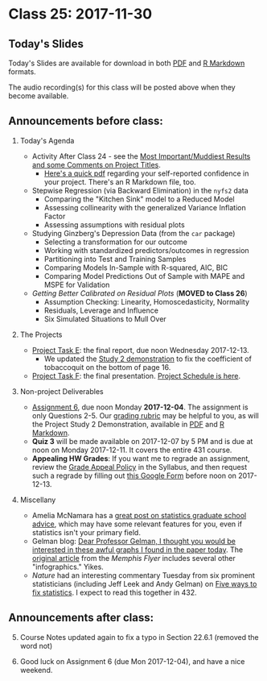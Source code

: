 # Class 25: 2017-11-30

## Today's Slides

Today's Slides are available for download in both [PDF](https://github.com/THOMASELOVE/431slides/blob/master/class_25/431_2017_class-25-slides.pdf) and [R Markdown](https://github.com/THOMASELOVE/431slides/blob/master/class_25/431_2017_class-25-slides.Rmd) formats. 

The audio recording(s) for this class will be posted above when they become available.

## Announcements before class:

1. Today's Agenda
    - Activity After Class 24 - see the [Most Important/Muddiest Results and some Comments on Project Titles](https://github.com/THOMASELOVE/431slides/blob/master/class_25/after24.md).
        - [Here's a quick pdf](https://github.com/THOMASELOVE/431slides/blob/master/class_25/project_confidence.pdf) regarding your self-reported confidence in your project. There's an R Markdown file, too.
    - Stepwise Regression (via Backward Elimination) in the `nyfs2` data
        - Comparing the "Kitchen Sink" model to a Reduced Model
        - Assessing collinearity with the generalized Variance Inflation Factor
        - Assessing assumptions with residual plots
    - Studying Ginzberg's Depression Data (from the `car` package)
        - Selecting a transformation for our outcome
        - Working with standardized predictors/outcomes in regression
        - Partitioning into Test and Training Samples
        - Comparing Models In-Sample with R-squared, AIC, BIC
        - Comparing Model Predictions Out of Sample with MAPE and MSPE for Validation
    - *Getting Better Calibrated on Residual Plots* (**MOVED to Class 26**)
        - Assumption Checking: Linearity, Homoscedasticity, Normality
        - Residuals, Leverage and Influence
        - Six Simulated Situations to Mull Over

2. The Projects
    - [Project Task E](https://github.com/THOMASELOVE/431project/tree/master/TaskE): the final report, due noon Wednesday 2017-12-13.
        - We updated the [Study 2 demonstration](https://github.com/THOMASELOVE/431project/tree/master/TaskE) to fix the coefficient of tobaccoquit on the bottom of page 16.
    - [Project Task F](https://github.com/THOMASELOVE/431project/tree/master/TaskF): the final presentation. [Project Schedule is here](https://github.com/THOMASELOVE/431project/blob/master/TaskF/SCHEDULE.md).

3. Non-project Deliverables
    - [Assignment 6](https://github.com/THOMASELOVE/431homework/blob/master/431-2017_assignment-6.md), due noon Monday **2017-12-04**. The assignment is only Questions 2-5. Our [grading rubric](https://github.com/THOMASELOVE/431homework/blob/master/HW6/README.md) may be helpful to you, as will the Project Study 2 Demonstration, available in [PDF](https://github.com/THOMASELOVE/431homework/blob/master/HW6/README.md) and [R Markdown](https://github.com/THOMASELOVE/431project/blob/master/TaskE/431-project-study2-demonstration.Rmd). 
    - **Quiz 3** will be made available on 2017-12-07 by 5 PM and is due at noon on Monday 2017-12-11. It covers the entire 431 course.
    - **Appealing HW Grades**: If you want me to regrade an assignment, review the [Grade Appeal Policy](https://thomaselove.github.io/431syllabus/general-course-policies.html#grade-appeal-policy---wait-until-december) in the Syllabus, and then request such a regrade by filling out [this Google Form](https://goo.gl/forms/v5zBIuGnrLkbiuXU2) before noon on 2017-12-13.

4. Miscellany
    - Amelia McNamara has a [great post on statistics graduate school advice](http://www.science.smith.edu/~amcnamara/blog/teaching/2016/10/19/GradSchool.html), which may have some relevant features for you, even if statistics isn't your primary field.
    - Gelman blog: [Dear Professor Gelman, I thought you would be interested in these awful graphs I found in the paper today](http://andrewgelman.com/2017/11/26/dear-professor-gelman-thought-interested-awful-graphs-found-paper-today/). The [original article](https://www.memphisflyer.com/NewsBlog/archives/2016/08/26/report-alcohol-crashes-down-distracted-driving-accidents-up) from the *Memphis Flyer* includes several other "infographics." Yikes.
    - *Nature* had an interesting commentary Tuesday from six prominent statisticians (including Jeff Leek and Andy Gelman) on [Five ways to fix statistics](https://www.nature.com/articles/d41586-017-07522-z?utm_source=FBK_NatureNews&sf174540015=1). I expect to read this together in 432. 
    

## Announcements after class:
 
5. Course Notes updated again to fix a typo in Section 22.6.1 (removed the word not)

6. Good luck on Assignment 6 (due Mon 2017-12-04), and have a nice weekend.
